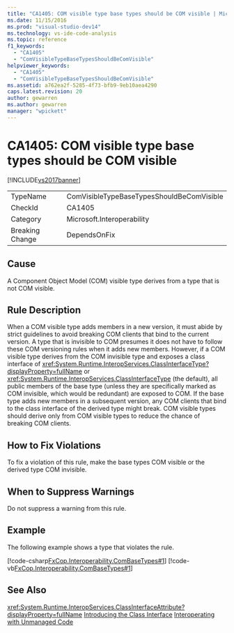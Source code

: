 ```yaml
---
title: "CA1405: COM visible type base types should be COM visible | Microsoft Docs"
ms.date: 11/15/2016
ms.prod: "visual-studio-dev14"
ms.technology: vs-ide-code-analysis
ms.topic: reference
f1_keywords:
  - "CA1405"
  - "ComVisibleTypeBaseTypesShouldBeComVisible"
helpviewer_keywords:
  - "CA1405"
  - "ComVisibleTypeBaseTypesShouldBeComVisible"
ms.assetid: a762ea2f-5285-4f73-bfb9-9eb10aea4290
caps.latest.revision: 20
author: gewarren
ms.author: gewarren
manager: "wpickett"
---
```

# CA1405: COM visible type base types should be COM visible
[!INCLUDE[vs2017banner](../includes/vs2017banner.md)]

|||
|-|-|
|TypeName|ComVisibleTypeBaseTypesShouldBeComVisible|
|CheckId|CA1405|
|Category|Microsoft.Interoperability|
|Breaking Change|DependsOnFix|

## Cause
 A Component Object Model (COM) visible type derives from a type that is not COM visible.

## Rule Description
 When a COM visible type adds members in a new version, it must abide by strict guidelines to avoid breaking COM clients that bind to the current version. A type that is invisible to COM presumes it does not have to follow these COM versioning rules when it adds new members. However, if a COM visible type derives from the COM invisible type and exposes a class interface of <xref:System.Runtime.InteropServices.ClassInterfaceType?displayProperty=fullName> or <xref:System.Runtime.InteropServices.ClassInterfaceType> (the default), all public members of the base type (unless they are specifically marked as COM invisible, which would be redundant) are exposed to COM. If the base type adds new members in a subsequent version, any COM clients that bind to the class interface of the derived type might break. COM visible types should derive only from COM visible types to reduce the chance of breaking COM clients.

## How to Fix Violations
 To fix a violation of this rule, make the base types COM visible or the derived type COM invisible.

## When to Suppress Warnings
 Do not suppress a warning from this rule.

## Example
 The following example shows a type that violates the rule.

 [!code-csharp[FxCop.Interoperability.ComBaseTypes#1](../snippets/csharp/VS_Snippets_CodeAnalysis/FxCop.Interoperability.ComBaseTypes/cs/FxCop.Interoperability.ComBaseTypes.cs#1)]
 [!code-vb[FxCop.Interoperability.ComBaseTypes#1](../snippets/visualbasic/VS_Snippets_CodeAnalysis/FxCop.Interoperability.ComBaseTypes/vb/FxCop.Interoperability.ComBaseTypes.vb#1)]

## See Also
 <xref:System.Runtime.InteropServices.ClassInterfaceAttribute?displayProperty=fullName>
 [Introducing the Class Interface](http://msdn.microsoft.com/733c0dd2-12e5-46e6-8de1-39d5b25df024)
 [Interoperating with Unmanaged Code](http://msdn.microsoft.com/library/ccb68ce7-b0e9-4ffb-839d-03b1cd2c1258)
